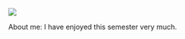 

<div>
  <img src="https://img.shields.io/badge/-LinkedIn-blue" />
</div>


About me: I have enjoyed this semester very much. 

